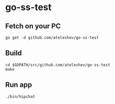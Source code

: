 # go-ss-test

## Fetch on your PC

```console
go get -d github.com/ateleshev/go-ss-test
```

## Build

```console
cd $GOPATH/src/github.com/ateleshev/go-ss-test
make
```

## Run app

```console
./bin/hipchat
```
